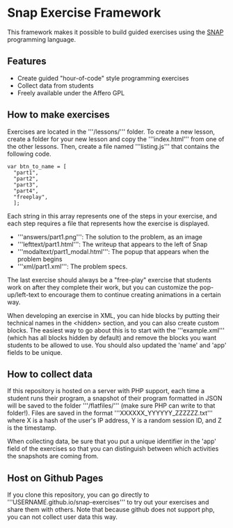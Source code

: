 Snap Exercise Framework
=======================
This framework makes it possible to build guided exercises using the [SNAP][] programming language.

Features
--------
 * Create guided "hour-of-code" style programming exercises
 * Collect data from students
 * Freely available under the Affero GPL


How to make exercises
---------------------
Exercises are located in the '''/lessons/''' folder. To create a new lesson, create a folder for your new lesson and copy the '''index.html''' from one of the other lessons. Then, create a file named '''listing.js''' that contains the following code.

    var btn_to_name = [
      "part1",
      "part2",
      "part3",
      "part4",
      "freeplay",
      ];

Each string in this array represents one of the steps in your exercise, and each step requires a file that represents how the exercise is displayed.

 * '''answers/part1.png''': The solution to the problem, as an image
 * '''lefttext/part1.html''': The writeup that appears to the left of Snap
 * '''modaltext/part1_modal.html''': The popup that appears when the problem begins
 * '''xml/part1.xml''': The problem specs.

The last exercise should always be a "free-play" exercise that students work on after they complete their work, but you can customize the pop-up/left-text to encourage them to continue creating animations in a certain way.

When developing an exercise in XML, you can hide blocks by putting their technical names in the &lt;hidden&gt; section, and you can also create custom blocks. The easiest way to go about this is to start with the '''example.xml''' (which has all blocks hidden by default) and remove the blocks you want students to be allowed to use. You should also updated the 'name' and 'app' fields to be unique.


How to collect data
-------------------
If this repository is hosted on a server with PHP support, each time a student runs their program, a snapshot of their program formatted in JSON will be saved to the folder '''/flatfiles/''' (make sure PHP can write to that folder!). Files are saved in the format '''XXXXXX_YYYYYY_ZZZZZZ.txt''' where X is a hash of the user's IP address, Y is a random session ID, and Z is the timestamp.

When collecting data, be sure that you put a unique identifier in the 'app' field of the exercises so that you can distinguish between which activities the snapshots are coming from.


Host on Github Pages
--------------------
If you clone this repository, you can go directly to '''USERNAME.github.io/snap-exercises''' to try out your exercises and share them with others. Note that because github does not support php, you can not collect user data this way.


[SNAP]: http://snap.berkeley.edu
